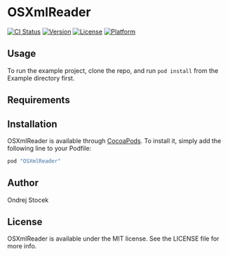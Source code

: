 # OSXmlReader

[![CI Status](http://img.shields.io/travis/ondra/OSXmlReader.svg?style=flat)](https://travis-ci.org/ondra/OSXmlReader)
[![Version](https://img.shields.io/cocoapods/v/OSXmlReader.svg?style=flat)](http://cocoapods.org/pods/OSXmlReader)
[![License](https://img.shields.io/cocoapods/l/OSXmlReader.svg?style=flat)](http://cocoapods.org/pods/OSXmlReader)
[![Platform](https://img.shields.io/cocoapods/p/OSXmlReader.svg?style=flat)](http://cocoapods.org/pods/OSXmlReader)

## Usage

To run the example project, clone the repo, and run `pod install` from the Example directory first.

## Requirements

## Installation

OSXmlReader is available through [CocoaPods](http://cocoapods.org). To install
it, simply add the following line to your Podfile:

```ruby
pod "OSXmlReader"
```

## Author

Ondrej Stocek

## License

OSXmlReader is available under the MIT license. See the LICENSE file for more info.
